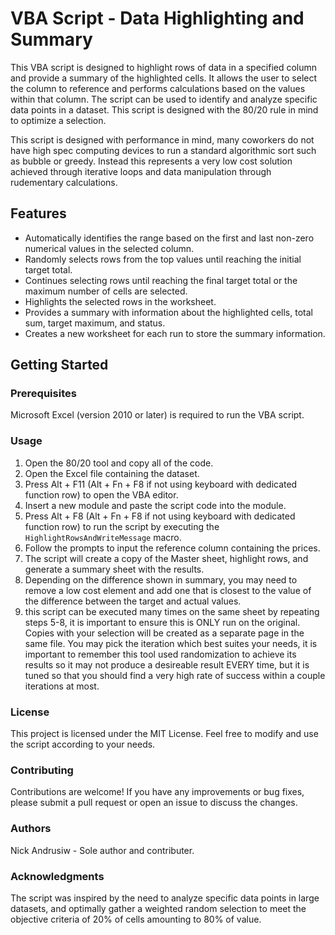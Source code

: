 # VBA Script - Data Highlighting and Summary

This VBA script is designed to highlight rows of data in a specified column and provide a summary of the highlighted cells. It allows the user to select the column to reference and performs calculations based on the values within that column. The script can be used to identify and analyze specific data points in a dataset. This script is designed with the 80/20 rule in mind to optimize a selection.

This script is designed with performance in mind, many coworkers do not have high spec computing devices to run a standard algorithmic sort such as bubble or greedy. Instead this represents a very low cost solution achieved through iterative loops and data manipulation through rudementary calculations.

## Features

- Automatically identifies the range based on the first and last non-zero numerical values in the selected column.
- Randomly selects rows from the top values until reaching the initial target total.
- Continues selecting rows until reaching the final target total or the maximum number of cells are selected.
- Highlights the selected rows in the worksheet.
- Provides a summary with information about the highlighted cells, total sum, target maximum, and status.
- Creates a new worksheet for each run to store the summary information.

## Getting Started

### Prerequisites

Microsoft Excel (version 2010 or later) is required to run the VBA script.

### Usage
1. Open the 80/20 tool and copy all of the code.
2. Open the Excel file containing the dataset.
3. Press Alt + F11 (Alt + Fn + F8 if not using keyboard with dedicated function row) to open the VBA editor.
4. Insert a new module and paste the script code into the module.
5. Press Alt + F8 (Alt + Fn + F8 if not using keyboard with dedicated function row) to run the script by executing the `HighlightRowsAndWriteMessage` macro.
6. Follow the prompts to input the reference column containing the prices.
8. The script will create a copy of the Master sheet, highlight rows, and generate a summary sheet with the results.
9. Depending on the difference shown in summary, you may need to remove a low cost element and add one that is closest to the value of the difference between the target and actual values.
10. this script can be executed many times on the same sheet by repeating steps 5-8, it is important to ensure this is ONLY run on the original. Copies with your selection will be created as a separate page in the same file. You may pick the iteration which best suites your needs, it is important to remember this tool used randomization to achieve its results so it may not produce a desireable result EVERY time, but it is tuned so that you should find a very high rate of success within a couple iterations at most.

### License

This project is licensed under the MIT License. Feel free to modify and use the script according to your needs.

### Contributing

Contributions are welcome! If you have any improvements or bug fixes, please submit a pull request or open an issue to discuss the changes.

### Authors

Nick Andrusiw - Sole author and contributer.

### Acknowledgments

The script was inspired by the need to analyze specific data points in large datasets, and optimally gather a weighted random selection to meet the objective criteria of 20% of cells amounting to 80% of value.
